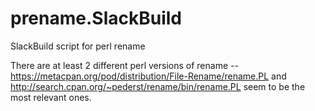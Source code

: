 # prename.SlackBuild
SlackBuild script for perl rename

There are at least 2 different perl versions of rename --
https://metacpan.org/pod/distribution/File-Rename/rename.PL and
http://search.cpan.org/~pederst/rename/bin/rename.PL seem to be the most
relevant ones.
